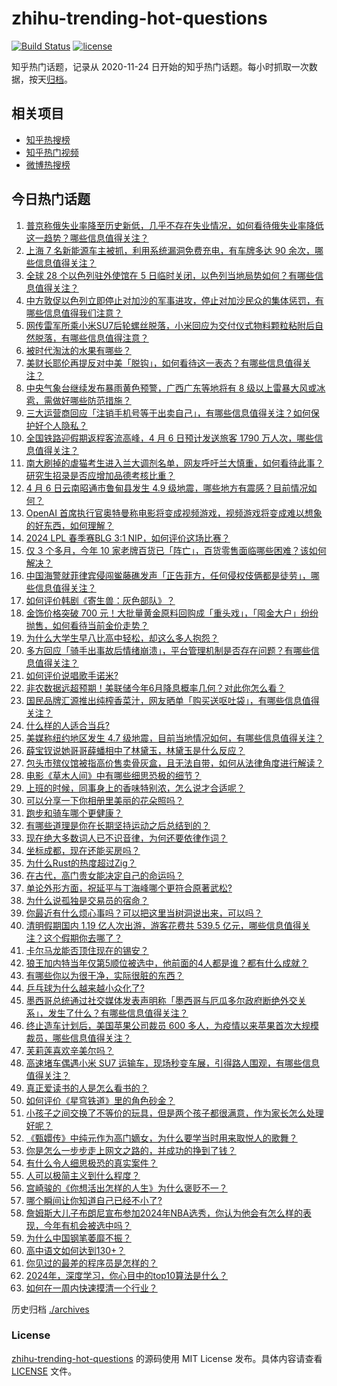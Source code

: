 # zhihu-trending-hot-questions

[![Build Status](https://github.com/justjavac/zhihu-trending-hot-questions/workflows/ci/badge.svg?branch=master)](https://github.com/justjavac/zhihu-trending-hot-questions/actions)
[![license](https://img.shields.io/github/license/justjavac/zhihu-trending-hot-questions)](https://github.com/justjavac/zhihu-trending-hot-questions/blob/master/LICENSE)

知乎热门话题，记录从 2020-11-24
日开始的知乎热门话题。每小时抓取一次数据，按天[归档](./archives)。

## 相关项目

- [知乎热搜榜](https://github.com/justjavac/zhihu-trending-top-search)
- [知乎热门视频](https://github.com/justjavac/zhihu-trending-hot-video)
- [微博热搜榜](https://github.com/justjavac/weibo-trending-hot-search)

## 今日热门话题

<!-- BEGIN -->
<!-- 最后更新时间 Sun Apr 07 2024 06:14:28 GMT+0800 (China Standard Time) -->

1. [普京称俄失业率降至历史新低，几乎不存在失业情况，如何看待俄失业率降低这一趋势？哪些信息值得关注？](https://www.zhihu.com/question/651937191)
1. [上海 7 名新能源车主被抓，利用系统漏洞免费充电，有车牌多达 90 余次，哪些信息值得关注？](https://www.zhihu.com/question/651918098)
1. [全球 28 个以色列驻外使馆在 5 日临时关闭，以色列当地局势如何？有哪些信息值得关注？](https://www.zhihu.com/question/651879239)
1. [中方敦促以色列立即停止对加沙的军事进攻，停止对加沙民众的集体惩罚，有哪些信息值得我们注意？](https://www.zhihu.com/question/651883530)
1. [网传雷军所乘小米SU7后轮螺丝脱落，小米回应为交付仪式物料颗粒粘附后自然脱落，有哪些信息值得注意？](https://www.zhihu.com/question/651876195)
1. [被时代淘汰的水果有哪些？](https://www.zhihu.com/question/646904142)
1. [美财长耶伦再提反对中美「脱钩」，如何看待这一表态？有哪些信息值得关注？](https://www.zhihu.com/question/651875415)
1. [中央气象台继续发布暴雨黄色预警，广西广东等地将有 8 级以上雷暴大风或冰雹，需做好哪些防范措施？](https://www.zhihu.com/question/651886287)
1. [三大运营商回应「注销手机号等于出卖自己」，有哪些信息值得关注？如何保护好个人隐私？](https://www.zhihu.com/question/651875229)
1. [全国铁路迎假期返程客流高峰，4 月 6 日预计发送旅客 1790 万人次，哪些信息值得关注？](https://www.zhihu.com/question/651878654)
1. [南大刷掉的虐猫考生进入兰大调剂名单，网友呼吁兰大慎重，如何看待此事？研究生招录是否应增加品德考核比重？](https://www.zhihu.com/question/651939361)
1. [4 月 6 日云南昭通市鲁甸县发生 4.9 级地震，哪些地方有震感？目前情况如何？](https://www.zhihu.com/question/651892079)
1. [OpenAI 首席执行官奥特曼称电影将变成视频游戏，视频游戏将变成难以想象的好东西，如何理解？](https://www.zhihu.com/question/651796208)
1. [2024 LPL 春季赛BLG 3:1 NIP，如何评价这场比赛？](https://www.zhihu.com/question/651938557)
1. [仅 3 个多月，今年 10 家老牌百货已「阵亡」，百货零售面临哪些困难？该如何解决？](https://www.zhihu.com/question/651876029)
1. [中国海警就菲律宾侵闯鲎藤礁发声「正告菲方，任何侵权伎俩都是徒劳」，哪些信息值得关注？](https://www.zhihu.com/question/651941145)
1. [如何评价韩剧《寄生兽：灰色部队》？](https://www.zhihu.com/question/651525088)
1. [金饰价格突破 700 元！大批量黄金原料回购成「重头戏」，「囤金大户」纷纷抛售，如何看待当前金价走势？](https://www.zhihu.com/question/651962373)
1. [为什么大学生早八比高中轻松，却这么多人抱怨？](https://www.zhihu.com/question/651278366)
1. [多方回应「骑手出事故后情绪崩溃」，平台管理机制是否存在问题？有哪些信息值得关注？](https://www.zhihu.com/question/651883147)
1. [如何评价说唱歌手诺米?](https://www.zhihu.com/question/651438001)
1. [非农数据远超预期！美联储今年6月降息概率几何？对此你怎么看？](https://www.zhihu.com/question/651910066)
1. [国民品牌汇源推出纯榨香菜汁，网友晒单「购买送呕吐袋」，有哪些信息值得关注？](https://www.zhihu.com/question/651904127)
1. [什么样的人适合当兵?](https://www.zhihu.com/question/651289589)
1. [美媒称纽约地区发生 4.7 级地震，目前当地情况如何，有哪些信息值得关注？](https://www.zhihu.com/question/651849553)
1. [薛宝钗说她哥哥薛蟠相中了林黛玉，林黛玉是什么反应？](https://www.zhihu.com/question/649914041)
1. [包头市殡仪馆被指高价售卖骨灰盒，且无法自带，如何从法律角度进行解读？](https://www.zhihu.com/question/651879468)
1. [电影《草木人间》中有哪些细思恐极的细节？](https://www.zhihu.com/question/651356303)
1. [上班的时候，同事身上的香味特别浓，怎么说才合适呢？](https://www.zhihu.com/question/651941192)
1. [可以分享一下你相册里美丽的花朵照吗？](https://www.zhihu.com/question/651921620)
1. [跑步和骑车哪个更健康？](https://www.zhihu.com/question/651962996)
1. [有哪些道理是你在长期坚持运动之后总结到的？](https://www.zhihu.com/question/651340131)
1. [现在绝大多数词人已不识音律，为何还要依律作词？](https://www.zhihu.com/question/651599330)
1. [坐标成都，现在还能买房吗？](https://www.zhihu.com/question/650252391)
1. [为什么Rust的热度超过Zig？](https://www.zhihu.com/question/651507851)
1. [在古代，高门贵女能决定自己的命运吗？](https://www.zhihu.com/question/650871103)
1. [单论外形方面，祝延平与丁海峰哪个更符合原著武松?](https://www.zhihu.com/question/602045053)
1. [为什么说孤独是交易员的宿命？](https://www.zhihu.com/question/651333227)
1. [你最近有什么烦心事吗？可以把这里当树洞说出来，可以吗？](https://www.zhihu.com/question/642846834)
1. [清明假期国内 1.19 亿人次出游，游客花费共 539.5 亿元，哪些信息值得关注？这个假期你去哪了？](https://www.zhihu.com/question/651966720)
1. [卡尔马龙能否顶住现在的锡安？](https://www.zhihu.com/question/645288842)
1. [狼王加内特当年仅第5顺位被选中，他前面的4人都是谁？都有什么成就？](https://www.zhihu.com/question/639670030)
1. [有哪些你以为很干净，实际很脏的东西？](https://www.zhihu.com/question/617131433)
1. [乒乓球为什么越来越小众化了?](https://www.zhihu.com/question/457179364)
1. [墨西哥总统通过社交媒体发表声明称「墨西哥与厄瓜多尔政府断绝外交关系」，发生了什么？有哪些信息值得关注？](https://www.zhihu.com/question/651910177)
1. [终止造车计划后，美国苹果公司裁员 600 多人，为疫情以来苹果首次大规模裁员，哪些信息值得关注？](https://www.zhihu.com/question/651918106)
1. [芙莉莲喜欢辛美尔吗？](https://www.zhihu.com/question/636854397)
1. [高速堵车偶遇小米 SU7 运输车，现场秒变车展，引得路人围观，有哪些信息值得关注？](https://www.zhihu.com/question/651926013)
1. [真正爱读书的人是怎么看书的？](https://www.zhihu.com/question/502804915)
1. [如何评价《星穹铁道》里的角色砂金？](https://www.zhihu.com/question/641111858)
1. [小孩子之间交换了不等价的玩具，但是两个孩子都很满意，作为家长怎么处理好呢？](https://www.zhihu.com/question/321277654)
1. [《甄嬛传》中纯元作为高门嫡女，为什么要学当时用来取悦人的歌舞？](https://www.zhihu.com/question/435422600)
1. [你是怎么一步步走上网文之路的，并成功的挣到了钱？](https://www.zhihu.com/question/651871325)
1. [有什么令人细思极恐的真实案件？](https://www.zhihu.com/question/334828112)
1. [人可以极简主义到什么程度？](https://www.zhihu.com/question/313020218)
1. [宫崎骏的《你想活出怎样的人生》为什么褒贬不一？](https://www.zhihu.com/question/651837796)
1. [哪个瞬间让你知道自己已经不小了?](https://www.zhihu.com/question/425625068)
1. [詹姆斯大儿子布朗尼宣布参加2024年NBA选秀，你认为他会有怎么样的表现，今年有机会被选中吗？](https://www.zhihu.com/question/651856428)
1. [为什么中国钢笔萎靡不振？](https://www.zhihu.com/question/328742980)
1. [高中语文如何达到130+？](https://www.zhihu.com/question/26434989)
1. [你见过的最差的程序员是怎样的？](https://www.zhihu.com/question/31236086)
1. [2024年，深度学习，你心目中的top10算法是什么？](https://www.zhihu.com/question/638660013)
1. [如何在一周内快速摸清一个行业？](https://www.zhihu.com/question/21324385)

<!-- END -->

历史归档 [./archives](./archives)

### License

[zhihu-trending-hot-questions](https://github.com/justjavac/zhihu-trending-hot-questions)
的源码使用 MIT License 发布。具体内容请查看 [LICENSE](./LICENSE) 文件。
